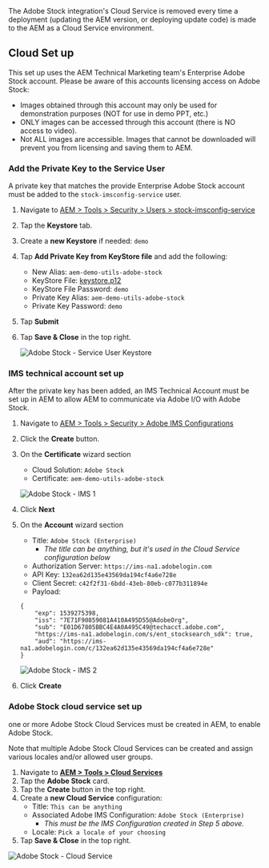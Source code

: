 <div class="unsupported">
    The Adobe Stock integration's Cloud Service is removed every time a deployment (updating the AEM version, or deploying update code) is made to the AEM as a Cloud Service environment.
</div>

## Cloud Set up

This set up uses the AEM Technical Marketing team's Enterprise Adobe Stock account. Please be aware of this accounts licensing access on Adobe Stock:

* Images obtained through this account may only be used for demonstration purposes (NOT for use in demo PPT, etc.)
* ONLY images can be accessed through this account (there is NO access to video).
* Not ALL images are accessible. Images that cannot be downloaded will prevent you from licensing and saving them to AEM.

### Add the Private Key to the Service User

A private key that matches the provide Enterprise Adobe Stock account must be added to the `stock-imsconfig-service` user.

1. Navigate to [AEM > Tools > Security > Users > stock-imsconfig-service](/libs/granite/security/content/v2/usereditor.html/home/users/system/stock-imsconfig-service)
2. Tap the **Keystore** tab.
3. Create a **new Keystore** if needed: `demo`
4. Tap **Add Private Key from KeyStore file** and add the following:
    * New Alias: `aem-demo-utils-adobe-stock`
    * KeyStore File: [keystore.p12](/apps/demo-utils/resources/adobe-stock/keystore.p12)
    * KeyStore File Password: `demo`
    * Private Key Alias: `aem-demo-utils-adobe-stock`
    * Private Key Password: `demo`
5. Tap **Submit**
6. Tap **Save & Close** in the top right.

	![Adobe Stock - Service User Keystore](./adobe-stock/images/service-user__keystore.png)


### IMS technical account set up

After the private key has been added, an IMS Technical Account must be set up in AEM to allow AEM to communicate via Adobe I/O with Adobe Stock.

1. Navigate to [AEM > Tools > Security > Adobe IMS Configurations](/libs/cq/adobeims-configuration/content/configurations.html)
2. Click the **Create** button.
3. On the **Certificate** wizard section
    * Cloud Solution: `Adobe Stock`
    * Certificate: `aem-demo-utils-adobe-stock`
   
    ![Adobe Stock -  IMS 1](./adobe-stock/images/ims-technical__certificate.png)

4. Click **Next**
5.  On the **Account** wizard section
    * Title: `Adobe Stock (Enterprise)`
        * *The title can be anything, but it's used in the Cloud Service configuration below*
    * Authorization Server: `https://ims-na1.adobelogin.com`
    * API Key: `132ea62d135e43569da194cf4a6e728e`
    * Client Secret: `c42f2f31-6bdd-43eb-80eb-c077b311894e`
    * Payload: 

    ```
    {
        "exp": 1539275398,
        "iss": "7E71F90859081A410A495D55@AdobeOrg",
        "sub": "E01D67805BBC4E4A0A495C49@techacct.adobe.com",
        "https://ims-na1.adobelogin.com/s/ent_stocksearch_sdk": true,
        "aud": "https://ims-na1.adobelogin.com/c/132ea62d135e43569da194cf4a6e728e"
    }
	```
	
	![Adobe Stock - IMS 2](./adobe-stock/images/ims-technical__account.png)

5. Click **Create**

### Adobe Stock cloud service set up

one or more Adobe Stock Cloud Services must be created in AEM, to enable Adobe Stock.

Note that multiple Adobe Stock Cloud Services can be created and assign various locales and/or allowed user groups.

1. Navigate to **[AEM > Tools > Cloud Services](/libs/cq/adobeims-configuration/content/configurations.html)**
2. Tap the **Adobe Stock** card.
3. Tap the **Create** button in the top right.
4. Create a **new Cloud Service** configuration:
    * Title: `This can be anything`
    * Associated Adobe IMS Configuration: `Adobe Stock (Enterprise)`
        * *This must be the IMS Configuration created in Step 5 above.*
    * Locale: `Pick a locale of your choosing`
5. Tap **Save & Close** in the top right.

![Adobe Stock - Cloud Service](./adobe-stock/images/cloud-service.png)
